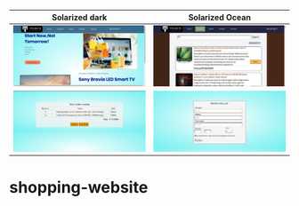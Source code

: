 Solarized dark             |  Solarized Ocean
:-------------------------:|:-------------------------:
![website](https://github.com/JineshRV/shopping-website/blob/main/sample/Screenshot%20(16).png?raw=true ) | ![website](https://github.com/JineshRV/shopping-website/blob/main/sample/Screenshot%20(18).png?raw=true)
![website](https://github.com/JineshRV/shopping-website/blob/main/sample/Screenshot%20(19).png?raw=true) | ![website](https://github.com/JineshRV/shopping-website/blob/main/sample/Screenshot%20(20).png?raw=true)
# shopping-website
